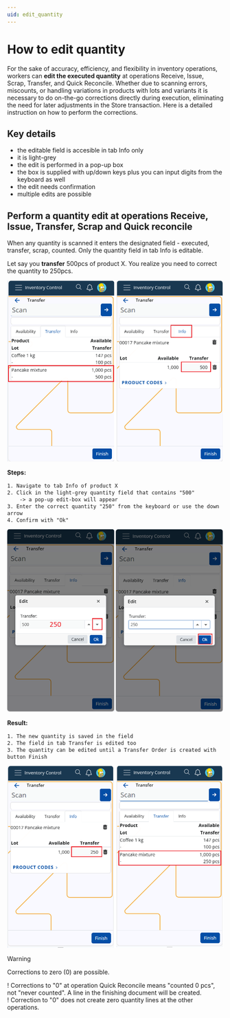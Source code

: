 ```yaml
---
uid: edit_quantity
---
```


# **How to edit quantity**

For the sake of accuracy, efficiency, and flexibility in inventory operations, workers can **edit the executed quantity** at operations Receive, Issue, Scrap, Transfer, and Quick Reconcile.
Whether due to scanning errors, miscounts, or handling variations in products with lots and variants it is necessary to do on-the-go corrections directly during execution, eliminating the need for later adjustments in the Store transaction. Here is a detailed instruction on how to perform the corrections.


## Key details
* the editable field is accesible in tab Info only
* it is light-grey
* the edit is performed in a pop-up box
* the box is supplied with up/down keys plus you can input digits from the keyboard as well
* the edit needs confirmation
* multiple edits are possible

## Perform a quantity edit at operations Receive, Issue, Transfer, Scrap and Quick reconcile

When any quantity is scanned it enters the designated field - executed, transfer, scrap, counted. Only the quantity field in tab Info is editable.

Let say you **transfer** 500pcs of product X. You realize you need to correct the quantity to 250pcs.

![Transfer1](pictures/editQ1.png)
  
**Steps:**

    1. Navigate to tab Info of product X
    2. Click in the light-grey quantity field that contains "500"
        -> a pop-up edit-box will appear
    3. Enter the correct quantity "250" from the keyboard or use the down arrow
    4. Confirm with "Ok"

![Transfer2](pictures/editQ2.png)

**Result:**

    1. The new quantity is saved in the field
    2. The field in tab Transfer is edited too
    3. The quantity can be edited until a Transfer Order is created with button Finish

![Transfer3](pictures/editQ3.png)
  
>[!WARNING]
> Corrections to zero (0) are possible.<br>
>
>! Corrections to "0" at operation Quick Reconcile means "counted 0 pcs", not "never counted". A line in the finishing document will be created.<br>
>! Correction to "0" does not create zero quantity lines at the other operations.
>
>
